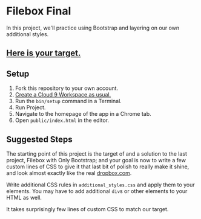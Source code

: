 # Filebox Final

In this project, we'll practice using Bootstrap and layering on our own additional styles.

## [Here is your target.](https://filebox-final-target.herokuapp.com/landing.html)

## Setup

1. Fork this repository to your own account.
1. [Create a Cloud 9 Workspace as usual.](https://guides.firstdraft.com/getting-started-with-cloud-9.html)
1. Run the `bin/setup` command in a Terminal.
1. Run Project.
1. Navigate to the homepage of the app in a Chrome tab.
1. Open `public/index.html` in the editor.

## Suggested Steps

The starting point of this project is the target of and a solution to the last project, Filebox with Only Bootstrap; and your goal is now to write a few custom lines of CSS to give it that last bit of polish to really make it shine, and look almost exactly like the real [dropbox.com](https://www.dropbox.com/).

Write additional CSS rules in `additional_styles.css` and apply them to your elements. You may have to add additional `div`s or other elements to your HTML as well.

It takes surprisingly few lines of custom CSS to match our target.
